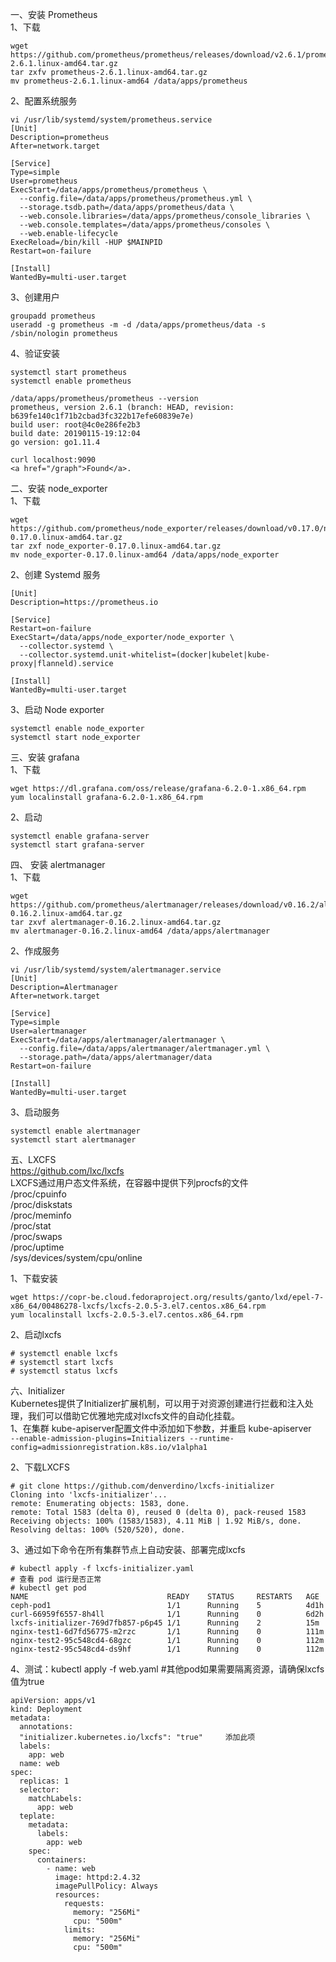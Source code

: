 
一、安装 Prometheus  
1、下载  
```
wget https://github.com/prometheus/prometheus/releases/download/v2.6.1/prometheus-2.6.1.linux-amd64.tar.gz
tar zxfv prometheus-2.6.1.linux-amd64.tar.gz
mv prometheus-2.6.1.linux-amd64 /data/apps/prometheus
```  

2、配置系统服务  
```
vi /usr/lib/systemd/system/prometheus.service
[Unit]
Description=prometheus
After=network.target

[Service]
Type=simple
User=prometheus
ExecStart=/data/apps/prometheus/prometheus \
  --config.file=/data/apps/prometheus/prometheus.yml \
  --storage.tsdb.path=/data/apps/prometheus/data \
  --web.console.libraries=/data/apps/prometheus/console_libraries \
  --web.console.templates=/data/apps/prometheus/consoles \
  --web.enable-lifecycle
ExecReload=/bin/kill -HUP $MAINPID
Restart=on-failure

[Install]
WantedBy=multi-user.target
```  

3、创建用户  
```
groupadd prometheus
useradd -g prometheus -m -d /data/apps/prometheus/data -s /sbin/nologin prometheus
```  

4、验证安装  
```
systemctl start prometheus
systemctl enable prometheus

/data/apps/prometheus/prometheus --version
prometheus, version 2.6.1 (branch: HEAD, revision:
b639fe140c1f71b2cbad3fc322b17efe60839e7e)
build user: root@4c0e286fe2b3
build date: 20190115-19:12:04
go version: go1.11.4

curl localhost:9090
<a href="/graph">Found</a>.
```  

二、安装 node_exporter  
1、下载  
```
wget https://github.com/prometheus/node_exporter/releases/download/v0.17.0/node_exporter-0.17.0.linux-amd64.tar.gz
tar zxf node_exporter-0.17.0.linux-amd64.tar.gz
mv node_exporter-0.17.0.linux-amd64 /data/apps/node_exporter
```  

2、创建 Systemd 服务  
```
[Unit]
Description=https://prometheus.io

[Service]
Restart=on-failure
ExecStart=/data/apps/node_exporter/node_exporter \
  --collector.systemd \
  --collector.systemd.unit-whitelist=(docker|kubelet|kube-proxy|flanneld).service

[Install]
WantedBy=multi-user.target
```  

3、启动 Node exporter  
```
systemctl enable node_exporter
systemctl start node_exporter
```  

三、安装 grafana  
1、下载  
```
wget https://dl.grafana.com/oss/release/grafana-6.2.0-1.x86_64.rpm
yum localinstall grafana-6.2.0-1.x86_64.rpm
```  

2、启动  
```
systemctl enable grafana-server
systemctl start grafana-server
```  

四、 安装 alertmanager  
1、下载  
```
wget https://github.com/prometheus/alertmanager/releases/download/v0.16.2/alertmanager-0.16.2.linux-amd64.tar.gz
tar zxvf alertmanager-0.16.2.linux-amd64.tar.gz
mv alertmanager-0.16.2.linux-amd64 /data/apps/alertmanager
```  

2、作成服务  
```
vi /usr/lib/systemd/system/alertmanager.service
[Unit]
Description=Alertmanager
After=network.target

[Service]
Type=simple
User=alertmanager
ExecStart=/data/apps/alertmanager/alertmanager \
  --config.file=/data/apps/alertmanager/alertmanager.yml \
  --storage.path=/data/apps/alertmanager/data
Restart=on-failure

[Install]
WantedBy=multi-user.target
```  

3、启动服务  
```
systemctl enable alertmanager
systemctl start alertmanager
```  

五、LXCFS  
https://github.com/lxc/lxcfs  
LXCFS通过用户态文件系统，在容器中提供下列procfs的文件  
/proc/cpuinfo  
/proc/diskstats  
/proc/meminfo  
/proc/stat  
/proc/swaps  
/proc/uptime  
/sys/devices/system/cpu/online  

1、下载安装  
```
wget https://copr-be.cloud.fedoraproject.org/results/ganto/lxd/epel-7-x86_64/00486278-lxcfs/lxcfs-2.0.5-3.el7.centos.x86_64.rpm
yum localinstall lxcfs-2.0.5-3.el7.centos.x86_64.rpm
```  

2、启动lxcfs  
```
# systemctl enable lxcfs
# systemctl start lxcfs
# systemctl status lxcfs
```  

六、Initializer  
Kubernetes提供了Initializer扩展机制，可以用于对资源创建进行拦截和注入处理，我们可以借助它优雅地完成对lxcfs文件的自动化挂载。  
1、在集群 kube-apiserver配置文件中添加如下参数，并重启 kube-apiserver  
``` --enable-admission-plugins=Initializers --runtime-config=admissionregistration.k8s.io/v1alpha1 ```  

2、下载LXCFS  
```
# git clone https://github.com/denverdino/lxcfs-initializer
Cloning into 'lxcfs-initializer'...
remote: Enumerating objects: 1583, done.
remote: Total 1583 (delta 0), reused 0 (delta 0), pack-reused 1583
Receiving objects: 100% (1583/1583), 4.11 MiB | 1.92 MiB/s, done.
Resolving deltas: 100% (520/520), done.
```  

3、通过如下命令在所有集群节点上自动安装、部署完成lxcfs  
```
# kubectl apply -f lxcfs-initializer.yaml
# 查看 pod 运行是否正常
# kubectl get pod
NAME                               READY    STATUS     RESTARTS   AGE
ceph-pod1                          1/1      Running    5          4d1h
curl-66959f6557-8h4ll              1/1      Running    0          6d2h
lxcfs-initializer-769d7fb857-p6p45 1/1      Running    2          15m
nginx-test1-6d7fd56775-m2rzc       1/1      Running    0          111m
nginx-test2-95c548cd4-68gzc        1/1      Running    0          112m
nginx-test2-95c548cd4-ds9hf        1/1      Running    0          112m
```  

4、测试：kubectl apply -f web.yaml      #其他pod如果需要隔离资源，请确保lxcfs值为true  
```
apiVersion: apps/v1
kind: Deployment
metadata:
  annotations:
  "initializer.kubernetes.io/lxcfs": "true"     添加此项
  labels:
    app: web
  name: web
spec:
  replicas: 1
  selector:
    matchLabels:
      app: web
  teplate:
    metadata:
      labels:
        app: web
    spec:
      containers:
        - name: web
          image: httpd:2.4.32
          imagePullPolicy: Always
          resources:
            requests:
              memory: "256Mi"
              cpu: "500m"
            limits:
              memory: "256Mi"
              cpu: "500m"
```  
